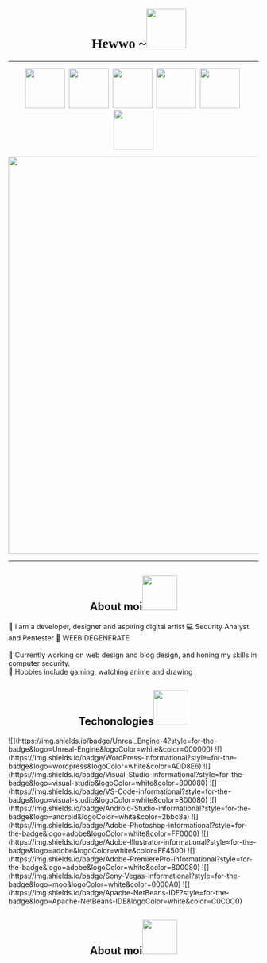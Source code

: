 
<div align = "center">
  <h1><h1 style="text-align:center; font-family:Seventies"> &nbsp;&nbsp; Hewwo ~<img src="https://media.giphy.com/media/mGcNjsfWAjY5AEZNw6/giphy.gif" width="80"></h1></h1>
  
 </div>
<hr>
<p align="center"> 
  <a href="https://www.behance.net/daniellegomesz"><img height="80" src="https://user-images.githubusercontent.com/33988886/90333149-f38d1800-dfe0-11ea-8f19-88d769907017.png"></a>&nbsp;
  <a href="https://www.instagram.com/danny._.tee/"><img height="80" src="https://user-images.githubusercontent.com/33988886/90333004-90e74c80-dfdf-11ea-8ea1-a445dfa521d3.png"></a>&nbsp;
<a href="https://www.reddit.com/user/pixiidust99"><img height="80" src="https://user-images.githubusercontent.com/33988886/90336122-4eca0500-dff7-11ea-8084-da828fe9a6a4.png"></a>&nbsp;
  <a href="https://dribbble.com/PixiiDust"><img height="80" src="https://user-images.githubusercontent.com/33988886/90333218-a9586680-dfe1-11ea-8768-af617f018993.png"></a>&nbsp;
  <a href="https://twitter.com/ilaucandy"><img height="80" src="https://user-images.githubusercontent.com/33988886/90333070-3dc1c980-dfe0-11ea-848e-6a5a0f78b14f.png"></a>&nbsp;
  <a href="https://www.linkedin.com/in/danielle-gomesz-b4a6b1153/"><img height="80" src="https://user-images.githubusercontent.com/33988886/90332970-2d5d1f00-dfdf-11ea-9a7c-bbd926906cc3.png"></a>
</p>
<div align = "center">
<img src="https://user-images.githubusercontent.com/33988886/90336762-92267280-dffb-11ea-9501-18fb223a6131.gif" width="800"></div>
 <hr>
<div align = "center">
  <h2> About moi<img src="https://user-images.githubusercontent.com/33988886/90336705-26440a00-dffb-11ea-956d-4352ad34415e.gif" width="70"></h2>
  </div>

  <p>
    💌 I am a developer, designer and aspiring digital artist
    💻 Security Analyst and Pentester
    🎀 WEEB DEGENERATE<br><br>
    💟 Currently working on web design and blog design, and honing my skills in computer security.<br> 🧭 Hobbies include gaming, watching anime and drawing
  
  </p>
  <div align = "center">
  <h2> Techonologies<img src="https://user-images.githubusercontent.com/33988886/90336705-26440a00-dffb-11ea-956d-4352ad34415e.gif" width="70"></h2>
  </div>
 ![](https://img.shields.io/badge/Unreal_Engine-4?style=for-the-badge&logo=Unreal-Engine&logoColor=white&color=000000) ![](https://img.shields.io/badge/WordPress-informational?style=for-the-badge&logo=wordpress&logoColor=white&color=ADD8E6)   ![](https://img.shields.io/badge/Visual-Studio-informational?style=for-the-badge&logo=visual-studio&logoColor=white&color=800080) ![](https://img.shields.io/badge/VS-Code-informational?style=for-the-badge&logo=visual-studio&logoColor=white&color=800080)  ![](https://img.shields.io/badge/Android-Studio-informational?style=for-the-badge&logo=android&logoColor=white&color=2bbc8a)  ![](https://img.shields.io/badge/Adobe-Photoshop-informational?style=for-the-badge&logo=adobe&logoColor=white&color=FF0000) ![](https://img.shields.io/badge/Adobe-Illustrator-informational?style=for-the-badge&logo=adobe&logoColor=white&color=FF4500) ![](https://img.shields.io/badge/Adobe-PremierePro-informational?style=for-the-badge&logo=adobe&logoColor=white&color=800080) ![](https://img.shields.io/badge/Sony-Vegas-informational?style=for-the-badge&logo=moo&logoColor=white&color=0000A0) ![](https://img.shields.io/badge/Apache-NetBeans-IDE?style=for-the-badge&logo=Apache-NetBeans-IDE&logoColor=white&color=C0C0C0)
  <div align = "center">
  <h2> About moi<img src="https://user-images.githubusercontent.com/33988886/90336705-26440a00-dffb-11ea-956d-4352ad34415e.gif" width="70"></h2>
  </div>
